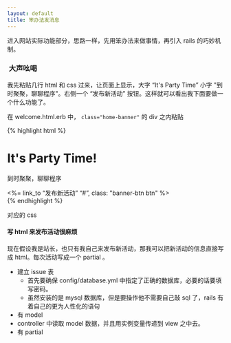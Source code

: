 ```yaml
---
layout: default
title: 笨办法发消息
---
```


进入网站实际功能部分，思路一样，先用笨办法来做事情，再引入 rails 的巧妙机制。

###  大声吆喝

<!-- 做一个发布活动信息的站点。先考虑简单情况，发消息的人，就我自己。我可以去后台敲 console 命令去创建 issue 。但是也还是要
     创建数据库之前，先写死一个 issue 的 html，让后看到这样发布信息也不是办法。
 -->

我先粘贴几行 html 和 css 过来，让页面上显示，大字 “It's Party Time” 小字 "到时聚聚，聊聊程序"。右侧一个 “发布新活动” 按钮。这样就可以看出我下面要做一个什么功能了。

在 welcome.html.erb 中， `class="home-banner"` 的 div 之内粘贴

{% highlight html %}
<div class="banner-inner container clearfix">
  <h1>It's Party Time!</h1>
  <p class="subheading">到时聚聚，聊聊程序</p>
  <div class="home-banner-links">
    <%= link_to “发布新活动” “#”, class: "banner-btn btn" %>
  </div>
</div>
{% endhighlight %}

对应的 css

#### 写 html 来发布活动很麻烦
现在假设我是站长，也只有我自己来发布新活动，那我可以把新活动的信息直接写成 html。每次活动写成一个 partial 。




- 建立 issue 表
  - 首先要确保 config/database.yml 中指定了正确的数据库，必要的话要填写密码。
  - 虽然安装的是 mysql 数据库，但是要操作他不需要自己敲 sql 了，rails 有着自己的更为人性化的语句
- 有 model
- controller 中读取 model 数据，并且用实例变量传递到 view 之中去。
- 有 partial
